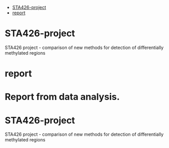 <!-- START doctoc generated TOC please keep comment here to allow auto update -->
<!-- DON'T EDIT THIS SECTION, INSTEAD RE-RUN doctoc TO UPDATE -->


- [STA426-project](#sta426-project)
- [report](#report)

<!-- END doctoc generated TOC please keep comment here to allow auto update -->

# STA426-project
STA426 project - comparison of new methods for detection of differentially methylated regions

# report
Report from data analysis.
=======
# STA426-project
STA426 project - comparison of new methods for detection of differentially methylated regions
